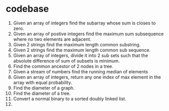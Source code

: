 # codebase

1. Given an array of integers find the subarray whose sum is closes to zero.
2. Given an array of postive integers find the maximum sum subsequence where no two elements are adjacent.
3. Given 2 strings find the maximum length common substring.
4. Given 2 strings find the maximum length common sub sequence.
5. Given an array of integers, divide it into 2 sub sets such that the absolute difference of sum of subsets is minimum.
6. Find the common ancestor of 2 nodes in a tree.
7. Given a stream of numbers find the running median of elements
8. Given an array of integers, return any one index of max element in the array with equal probability.
9. Find the diameter of a graph.
10. Find the diameter of a tree.
11. Convert a normal binary to a sorted doubly linked list.
12. 
